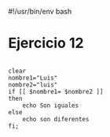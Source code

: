 #!/usr/bin/env bash
# Ejercicio 12
<pre>
<code>
clear
nombre1="Luis"
nombre2="luis"
if [[ $nombre1= $nombre2 ]]
then
	echo Son iguales
else
	echo son diferentes
fi;
</pre>
</code>
